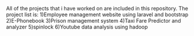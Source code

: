 All of the projects that i have worked on are included in this repository. The project list is:
1)Employee management website using laravel and bootstrap
2)E-Phonebook
3)Prison management system
4)Taxi Fare Predictor and analyzer
5)spinlock
6)Youtube data analysis using hadoop
